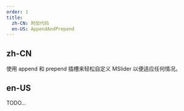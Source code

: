 ```yaml
---
order: 1
title:
  zh-CN: 附加代码
  en-US: AppendAndPrepend
---
```


## zh-CN

使用 append 和 prepend 插槽来轻松自定义 MSlider 以便适应任何情况。

## en-US

TODO...
